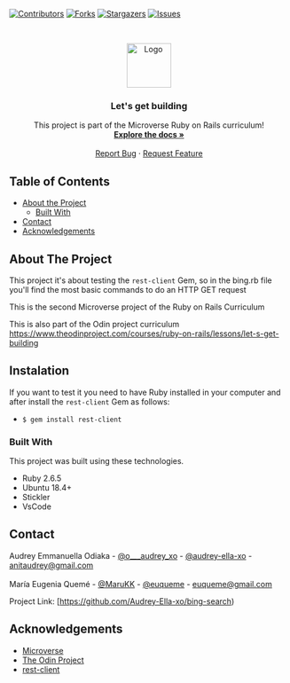 <!--
*** Thanks for checking out this README Template. If you have a suggestion that would
*** make this better, please fork the repo and create a pull request or simply open
*** an issue with the tag "enhancement".
*** Thanks again! Now go create something AMAZING! :D
-->

<!-- PROJECT SHIELDS -->
<!--
*** I'm using markdown "reference style" links for readability.
*** Reference links are enclosed in brackets [ ] instead of parentheses ( ).
*** See the bottom of this document for the declaration of the reference variables
*** for contributors-url, forks-url, etc. This is an optional, concise syntax you may use.
*** https://www.markdownguide.org/basic-syntax/#reference-style-links
-->
[![Contributors][contributors-shield]][contributors-url]
[![Forks][forks-shield]][forks-url]
[![Stargazers][stars-shield]][stars-url]
[![Issues][issues-shield]][issues-url]

<!-- PROJECT LOGO -->
<br />
<p align="center">
  <a href="https://github.com/Audrey-Ella-xo/bing-search">
    <img src="images/mLogo.png" alt="Logo" width="80" height="80">
  </a>

  <h3 align="center">Let's get building</h3>

  <p align="center">
    This project is part of the Microverse Ruby on Rails curriculum!
    <br />
    <a href="https://github.com/Audrey-Ella-xo/bing-search"><strong>Explore the docs »</strong></a>
    <br />
    <br />
    <a href="https://github.com/Audrey-Ella-xo/bing-search/issues">Report Bug</a>
    ·
    <a href="https://github.com/Audrey-Ella-xo/bing-search/issues">Request Feature</a>
  </p>
</p>

<!-- TABLE OF CONTENTS -->
## Table of Contents

* [About the Project](#about-the-project)
  * [Built With](#built-with)
* [Contact](#contact)
* [Acknowledgements](#acknowledgements)

<!-- ABOUT THE PROJECT -->
## About The Project

This project it's about testing the `rest-client` Gem, so in the bing.rb file you'll find the most basic commands to do an HTTP GET request

This is the second Microverse project of the Ruby on Rails Curriculum

This is also part of the Odin project curriculum https://www.theodinproject.com/courses/ruby-on-rails/lessons/let-s-get-building


<!-- ABOUT THE PROJECT -->
## Instalation

If you want to test it you need to have Ruby installed in your computer and after install the `rest-client` Gem as follows:
* `$ gem install rest-client`

### Built With
This project was built using these technologies.
* Ruby 2.6.5
* Ubuntu 18.4+
* Stickler
* VsCode

<!-- CONTACT -->
## Contact

Audrey Emmanuella Odiaka - [@o___audrey_xo](https://twitter.com/o___audrey_xo) - [@audrey-ella-xo](https://github.com/audrey-ella-xo) - anitaudrey@gmail.com
<br />
<br />
María Eugenia Quemé - [@MaruKK](https://twitter.com/MaruKK) - [@euqueme](https://github.com/euqueme) - euqueme@gmail.com

Project Link: [https://github.com/Audrey-Ella-xo/bing-search)

<!-- ACKNOWLEDGEMENTS -->
## Acknowledgements
* [Microverse](https://www.microverse.org/)
* [The Odin Project](https://www.theodinproject.com/)
* [rest-client](https://github.com/rest-client/rest-client)

<!-- MARKDOWN LINKS & IMAGES -->
<!-- https://www.markdownguide.org/basic-syntax/#reference-style-links -->
[contributors-shield]: https://img.shields.io/github/contributors/Audrey-Ella-xo/bing-search.svg?style=flat-square
[contributors-url]: https://github.com/Audrey-Ella-xo/bing-search/graphs/contributors
[forks-shield]: https://img.shields.io/github/forks/Audrey-Ella-xo/bing-search.svg?style=flat-square
[forks-url]: https://github.com/Audrey-Ella-xo/bing-search/network/members
[stars-shield]: https://img.shields.io/github/stars/Audrey-Ella-xo/bing-search.svg?style=flat-square
[stars-url]: https://github.com/Audrey-Ella-xo/bing-search/stargazers
[issues-shield]: https://img.shields.io/github/issues/Audrey-Ella-xo/bing-search.svg?style=flat-square
[issues-url]: https://github.com/Audrey-Ella-xo/bing-search/issues
